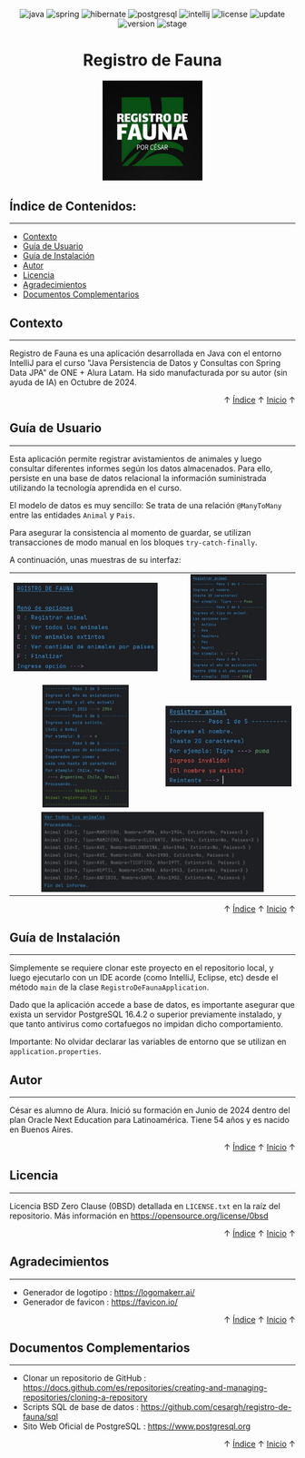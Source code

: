 <a id="readme-inicio"></a>

<div align="center">

![java](https://img.shields.io/badge/Java-17.0.12-red)
![spring](https://img.shields.io/badge/Spring-3.3.4-red)
![hibernate](https://img.shields.io/badge/Hibernate-6.6.1-red)
![postgresql](https://img.shields.io/badge/PostgreSQL-16.4.2-red)
![intellij](https://img.shields.io/badge/IntelliJ-CE%202024.2.2-red)
![license](https://img.shields.io/badge/License-0BSD-brightgreen)
![update](https://img.shields.io/badge/Update-19%2FOct%2F2024-blue)
![version](https://img.shields.io/badge/Version-1.0.0-blue)
![stage](https://img.shields.io/badge/Stage-Release-blue)

</div>

<h1 align="center">Registro de Fauna</h1>
<div align="center"><img alt="Registro de Fauna" src="assets/logotipo.png" style="width:35%;height:35%;" /></div> 


<a id="readme-indice"></a>
## Índice de Contenidos:
---
- [Contexto](#contexto)
- [Guía de Usuario](#guía-de-usuario)
- [Guía de Instalación](#guía-de-instalación)
- [Autor](#autor)
- [Licencia](#licencia)
- [Agradecimientos](#agradecimientos)
- [Documentos Complementarios](#documentos-complementarios)


## Contexto
---
Registro de Fauna es una aplicación desarrollada en Java con el entorno IntelliJ para el curso &quot;Java Persistencia de Datos y Consultas con Spring Data JPA&quot; de ONE + Alura Latam. Ha sido manufacturada por su autor (sin ayuda de IA) en Octubre de 2024.

<div align="right">&#8593; <a href="#readme-indice">Índice</a> &#8593; <a href="#readme-inicio">Inicio</a> &#8593;</div>

## Guía de Usuario
---
Esta aplicación permite registrar avistamientos de animales y luego consultar diferentes informes según los datos almacenados. Para ello, persiste en una base de datos relacional la información suministrada utilizando la tecnología aprendida en el curso.

El modelo de datos es muy sencillo: Se trata de una relación <code>@ManyToMany</code> entre las entidades <code>Animal</code> y <code>Pais</code>.

Para asegurar la consistencia al momento de guardar, se utilizan transacciones de modo manual en los bloques <code>try-catch-finally</code>.

A continuación, unas muestras de su interfaz:

<table align="center" style="border:0">
<tr>
<td align="center"><img src="assets/screenshot1.jpg" /></td>
<td align="center"><img src="assets/screenshot2.jpg" style="width:60%;height:60%;" /></td>
</tr>
<tr>
<td align="center"><img src="assets/screenshot3.jpg" style="width:60%;height:60%;" /></td>
<td align="center"><img src="assets/screenshot4.jpg" /></td>
</tr>
<tr>
<td align="center" colspan="2"><img src="assets/screenshot5.jpg" style="width:80%;height:80%;" /></td>
</tr>
</table>

<div align="right">&#8593; <a href="#readme-indice">Índice</a> &#8593; <a href="#readme-inicio">Inicio</a> &#8593;</div>

## Guía de Instalación
---
Simplemente se requiere clonar este proyecto en el repositorio local, y luego ejecutarlo con un IDE acorde (como IntelliJ, Eclipse, etc) desde el método <code>main</code> de la clase <code>RegistroDeFaunaApplication</code>.

Dado que la aplicación accede a base de datos, es importante asegurar que exista un servidor PostgreSQL 16.4.2 o superior previamente instalado, y que tanto antivirus como cortafuegos no impidan dicho comportamiento.

Importante: No olvidar declarar las variables de entorno que se utilizan en <code>application.properties</code>.

## Autor
---
César es alumno de Alura. Inició su formación en Junio de 2024 dentro del plan Oracle Next Education para Latinoamérica. Tiene 54 años y es nacido en Buenos Aires.

<div align="right">&#8593; <a href="#readme-indice">Índice</a> &#8593; <a href="#readme-inicio">Inicio</a> &#8593;</div>

## Licencia 
---
Licencia BSD Zero Clause (0BSD) detallada en <code>LICENSE.txt</code> en la raíz del repositorio. Más información en https://opensource.org/license/0bsd

<div align="right">&#8593; <a href="#readme-indice">Índice</a> &#8593; <a href="#readme-inicio">Inicio</a> &#8593;</div>

## Agradecimientos 
---
* Generador de logotipo : https://logomakerr.ai/
* Generador de favicon : https://favicon.io/

<div align="right">&#8593; <a href="#readme-indice">Índice</a> &#8593; <a href="#readme-inicio">Inicio</a> &#8593;</div>

## Documentos Complementarios
---
* Clonar un repositorio de GitHub : https://docs.github.com/es/repositories/creating-and-managing-repositories/cloning-a-repository
* Scripts SQL de base de datos :  https://github.com/cesargh/registro-de-fauna/sql
* Sito Web Oficial de PostgreSQL : https://www.postgresql.org

<div align="right">&#8593; <a href="#readme-indice">Índice</a> &#8593; <a href="#readme-inicio">Inicio</a> &#8593;</div>
